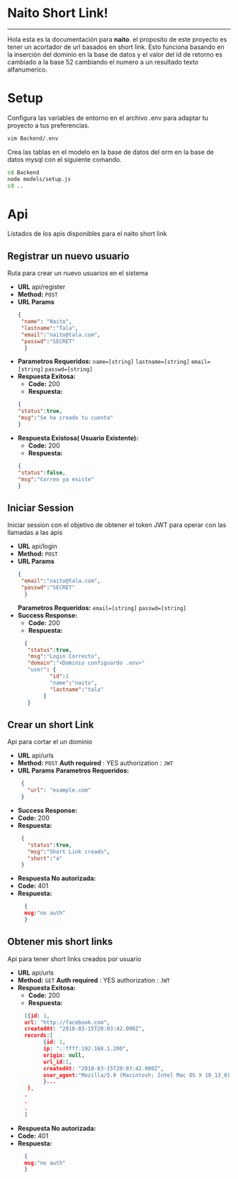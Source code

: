# Naito Short Link!
----
Hola esta es la documentación para   **naito**. el proposito de este proyecto es tener un acortador de url basados en short link.
Esto funciona basando en la inserción del dominio en la base de datos y el valor del id de retorno es cambiado a la base 52 cambiando el numero a un resultado texto alfanumerico. 


# Setup
Configura las variables de entorno en el archivo .env para adaptar tu proyecto a tus preferencias.
```bash
vim Backend/.env 
```
Crea las tablas en el modelo en la base de datos del orm en la base de datos mysql con el siguiente comando.
```bash
cd Backend
node models/setup.js
cd ..
```

# Api
Listados de los apis disponibles para el naito short link 
## Registrar un nuevo usuario
Ruta para crear un nuevo usuarios en el sistema
* **URL**
  api/register
* **Method:**
  `POST`
*  **URL Params**
   ```json
   {
    "name": "Naito",
    "lastname":"Tala",
    "email":"naito@tala.com",
    "passwd":"SECRET"
     }
    ```
* **Parametros Requeridos:**
   `name=[string]`
   `lastname=[string]`
   `email=[string]`
   `passwd=[string]`
* **Respuesta Exitosa:**
  * **Code:** 200 
  * **Respuesta:** 
  ```json
  {
  "status":true,
  "msg":"Se ha creado tu cuenta"
  }
  ```
* **Respuesta Existosa( Usuario Existente):**
  * **Code:** 200 
  * **Respuesta:** 
  ```json
  {
  "status":false,
  "msg":"Correo ya existe"
  }
  ```
  
## Iniciar Session
Iniciar session con el objetivo de obtener el token JWT para operar con las llamadas a las apis
* **URL**
  api/login
* **Method:**
  `POST`
*  **URL Params**
   ```json
   {
    "email":"naito@tala.com",
    "passwd":"SECRET"
     }
    ```
   **Parametros Requeridos:**
   `email=[string]`
   `passwd=[string]`
* **Success Response:**
  * **Code:** 200 
  * **Respuesta:** 
  ```json
    {
     "status":true,
     "msg":"Login Correcto",
     "domain":"<Dominio configuardo .env>"
     "user": {
            "id":1
            "name":"naito",
            "lastname":"tala"
          }
     }
  ```
  
## Crear un short Link
Api para cortar el un dominio
* **URL**
  api/urls
* **Method:**
  `POST`
**Auth required** : YES
authorization : `JWT`
*  **URL Params**
   **Parametros Requeridos:**
    ```json
     {
       "url": "example.com"
     }
     ```
* **Success Response:**
* **Code:** 200 
* **Respuesta:** 
    ```json
     {
       "status":true,
       "msg":"Short Link creado",
       "short":"a"
     }
     ```
* **Respuesta No autorizada:**
* **Code:** 401 
* **Respuesta:** 
  ```json
    {
    msg:"no auth"
    }
  ```
## Obtener mis short links
Api para tener short links creados por usuario
* **URL**
  api/urls
* **Method:**
  `GET`
**Auth required** : YES
authorization : `JWT`
* **Respuesta Exitosa:**
  * **Code:** 200 
  * **Respuesta:** 
  ```json
    [{id: 1, 
    url: "http://facebook.com", 
    createdAt: "2018-03-15T20:03:42.000Z",
    records:[
          {id: 1,
          ip: "::ffff:192.168.1.200",
          origin: null,
          url_id:1,
          createdAt: "2018-03-15T20:03:42.000Z",
          user_agent:"Mozilla/5.0 (Macintosh; Intel Mac OS X 10_13_0) AppleWebKit/537.36 (KHTML, like Gecko) Chrome/64.0.3282.186 Safari/537.36"
          }...
     },
    .
    .
    .
    ]
  ```
* **Respuesta No autorizada:**
* **Code:** 401 
* **Respuesta:** 
  ```json
    {
    msg:"no auth"
    }
  ```
